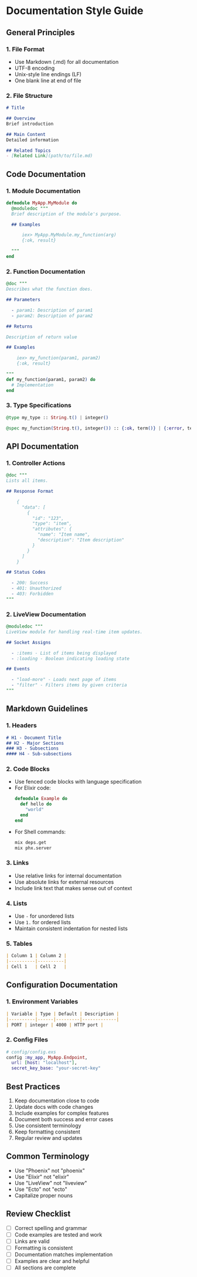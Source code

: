 # Documentation Style Guide

## General Principles

### 1. File Format
- Use Markdown (.md) for all documentation
- UTF-8 encoding
- Unix-style line endings (LF)
- One blank line at end of file

### 2. File Structure
```markdown
# Title

## Overview
Brief introduction

## Main Content
Detailed information

## Related Topics
- [Related Link](path/to/file.md)
```

## Code Documentation

### 1. Module Documentation
```elixir
defmodule MyApp.MyModule do
  @moduledoc """
  Brief description of the module's purpose.

  ## Examples

      iex> MyApp.MyModule.my_function(arg)
      {:ok, result}

  """
end
```

### 2. Function Documentation
```elixir
@doc """
Describes what the function does.

## Parameters

  - param1: Description of param1
  - param2: Description of param2

## Returns

Description of return value

## Examples

    iex> my_function(param1, param2)
    {:ok, result}

"""
def my_function(param1, param2) do
  # Implementation
end
```

### 3. Type Specifications
```elixir
@type my_type :: String.t() | integer()

@spec my_function(String.t(), integer()) :: {:ok, term()} | {:error, term()}
```

## API Documentation

### 1. Controller Actions
```elixir
@doc """
Lists all items.

## Response Format

    {
      "data": [
        {
          "id": "123",
          "type": "item",
          "attributes": {
            "name": "Item name",
            "description": "Item description"
          }
        }
      ]
    }

## Status Codes

  - 200: Success
  - 401: Unauthorized
  - 403: Forbidden
"""
```

### 2. LiveView Documentation
```elixir
@moduledoc """
LiveView module for handling real-time item updates.

## Socket Assigns

  - :items - List of items being displayed
  - :loading - Boolean indicating loading state

## Events

  - "load-more" - Loads next page of items
  - "filter" - Filters items by given criteria
"""
```

## Markdown Guidelines

### 1. Headers
```markdown
# H1 - Document Title
## H2 - Major Sections
### H3 - Subsections
#### H4 - Sub-subsections
```

### 2. Code Blocks
- Use fenced code blocks with language specification
- For Elixir code:
  ```elixir
  defmodule Example do
    def hello do
      "world"
    end
  end
  ```
- For Shell commands:
  ```bash
  mix deps.get
  mix phx.server
  ```

### 3. Links
- Use relative links for internal documentation
- Use absolute links for external resources
- Include link text that makes sense out of context

### 4. Lists
- Use `-` for unordered lists
- Use `1.` for ordered lists
- Maintain consistent indentation for nested lists

### 5. Tables
```markdown
| Column 1 | Column 2 |
|----------|----------|
| Cell 1   | Cell 2   |
```

## Configuration Documentation

### 1. Environment Variables
```markdown
| Variable | Type | Default | Description |
|----------|------|---------|-------------|
| PORT | integer | 4000 | HTTP port |
```

### 2. Config Files
```elixir
# config/config.exs
config :my_app, MyApp.Endpoint,
  url: [host: "localhost"],
  secret_key_base: "your-secret-key"
```

## Best Practices

1. Keep documentation close to code
2. Update docs with code changes
3. Include examples for complex features
4. Document both success and error cases
5. Use consistent terminology
6. Keep formatting consistent
7. Regular review and updates

## Common Terminology

- Use "Phoenix" not "phoenix"
- Use "Elixir" not "elixir"
- Use "LiveView" not "liveview"
- Use "Ecto" not "ecto"
- Capitalize proper nouns

## Review Checklist

- [ ] Correct spelling and grammar
- [ ] Code examples are tested and work
- [ ] Links are valid
- [ ] Formatting is consistent
- [ ] Documentation matches implementation
- [ ] Examples are clear and helpful
- [ ] All sections are complete

